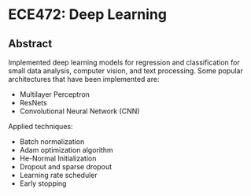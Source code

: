 # ECE472: Deep Learning

## Abstract
Implemented deep learning models for regression and classification for small data analysis, computer vision, and text processing. Some popular architectures
that have been implemented are: 

 - Multilayer Perceptron 
 - ResNets
 - Convolutional Neural Network (CNN)

Applied techniques:

 - Batch normalization 
 - Adam optimization algorithm
 - He-Normal Initialization
 - Dropout and sparse dropout
 - Learning rate scheduler
 - Early stopping
